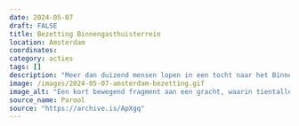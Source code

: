 ```yaml
---
date: 2024-05-07
draft: FALSE
title: Bezetting Binnengasthuisterrein
location: Amsterdam
coordinates: 
category: acties
tags: []
description: "Meer dan duizend mensen lopen in een tocht naar het Binnengasthuisterrein van de Universiteit van Amsterdam. Een kleine groep mensen heeft ondertussen het gebouw bezet. In de loop van de middag en avond sluiten veel mensen zich spontaan aan bij de bezetting. Barricades worden opgeworpen rondom het gebouw."
image: /images/2024-05-07-amsterdam-bezetting.gif
image_alt: "Een kort bewegend fragment aan een gracht, waarin tientallen zo niet honderden mensen in een keten hout en andere objecten bijeenbrengen om een barricade te versterken. Tientallen andere mensen kijken toe vanaf de andere kant van de barricade. Het is een zonnige dag."
source_name: Parool
source: "https://archive.is/ApXgq"
---
```

